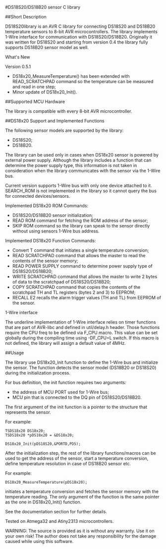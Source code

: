 #DS18S20/DS18B20 sensor C library 

##Short Description

DS18S20library is an AVR C library for connecting DS18S20 and DS18B20 temperature sensors to 8-bit AVR microcontrollers.
The library implements 1-Wire interface for communication with DS18S20/DS18B20.
Originally it was written for DS18S20 and starting from version 0.4 the library fully supports
DS18B20 sensor model as well.


What's New

Version 0.5.1

- DS18x20_MeasureTemperature() has been extended with READ_SCRATCHPAD command so the temperature can be measured and read in one step;
- Minor update of DS18x20_Init().

##Supported MCU Hardware

The library is compatible with every 8-bit AVR microcontroller.

##DS18x20 Support and Implemented Functions

The following sensor models are supported by the library:

- DS18S20;
- DS18B20.

The library can be used only in cases when DS18x20 sensor is powered by external power supply.
Although the library includes a function that can determine the power supply type, this information is not taken in 
consideration when the library communicates with the sensor via the 1-Wire bus.

Current version supports 1-Wire bus with only one device attached to it.
SEARCH_ROM is not implemented in the library so it cannot query the bus for connected devices/sensors.

Implemented DS18x20 ROM Commands:

- DS18S20/DS18B20 sensor initialization;
- READ ROM command for fetching the ROM address of the sensor;
- SKIP ROM command so the library can speak to the sensor directly without using sensors 1-Wire bus address.

Implemented DS18x20 Function Commands:

- Convert T command that initiates a single temperature conversion;
- READ SCRATCHPAD command that allows the master to read the contents of the sensor memory;
- READ POWER SUPPLY command to determine power supply type of DS18S20/DS18B20;
- WRITE SCRATCHPAD command that allows the master to write 2 bytes of data to the scratchpad of DS18S20/DS18B20;
- COPY SCRATCHPAD command that copies the contents of the scratchpad TH and TL registers (bytes 2 and 3) to EEPROM;
- RECALL E2 recalls the alarm trigger values (TH and TL) from EEPROM of the sensor.

1-Wire interface

The underline implementation of 1-Wire interface relies on timer functions that are part of AVR-libc and defined in util/delay.h
header. Those functions require the CPU freq to be defined via F_CPU macro. This value can be set globally during the compiling time
using -DF_CPU=<value>L switch. If this macro is not defined, the library will assign a default value of 4MHz.

##Usage

The library use DS18x20_Init function to define the 1-Wire bus and initialize the sensor. The function detects the sensor
model (DS18B20 or DS18S20) during the initialization process.

For bus definition, the init function requires two arguments:

- the address of MCU PORT used for 1-Wire bus;
- MCU pin that is connected to the DQ pin of DS18S20/DS18B20.

The first argument of the init function is a pointer to the structure that represents the sensor. 

For example:

	TSDS18x20 DS18x20;
	TSDS18x20 *pDS18x20 = &DS18x20;

	DS18x20_Init(pDS18S20,&PORTD,PD5);

After the initialization step, the rest of the library functions/macros can be used to
get the address of the sensor, start a temperature conversion, define temperature resolution in case of DS18B20 sensor etc.

For example:

	DS18x20_MeasureTemperature(pDS18x20);

initiates a temperature conversion and fetches the sensor memory with the temperature reading. The only argument of the function is 
the same pointer as the one in DS18x20_Init() function.

See the documentation section for further details.


Tested on Atmega32 and Atiny2313 microcontrollers.

WARNING: 
The source is provided as it is without any warranty. Use it on your own risk!
The author does not take any responsibility for the damage caused while using this software.


